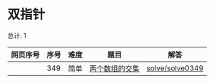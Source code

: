 # 双指针

<!--- table -->

总计: 1

| 网页序号 | 序号 | 难度 | 题目                                                                           | 解答                                  |
| -------- | ---- | ---- | ------------------------------------------------------------------------------ | ------------------------------------- |
|          | 349  | 简单 | [两个数组的交集](https://leetcode-cn.com/problems/intersection-of-two-arrays/) | [solve/solve0349](../solve/solve0349) |

